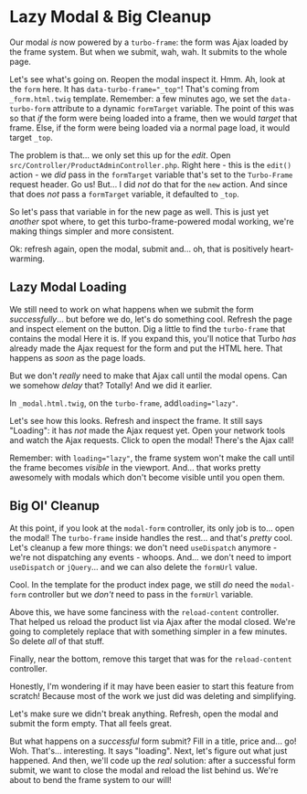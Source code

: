 # Lazy Modal & Big Cleanup

Our modal *is* now powered by a `turbo-frame`: the form was Ajax loaded by the
frame system. But when we submit, wah, wah. It submits to the whole page.

Let's see what's going on. Reopen the modal inspect it. Hmm. Ah, look at the
`form` here. It has `data-turbo-frame="_top"`! That's coming from `_form.html.twig`
template. Remember: a few minutes ago, we set the `data-turbo-form` attribute to a
dynamic `formTarget` variable. The point of this was so that *if* the form were
being loaded into a frame, then we would *target* that frame. Else, if the form
were being loaded via a normal page load, it would target `_top`.

The problem is that... we only set this up for the *edit*. Open
`src/Controller/ProductAdminController.php`. Right here - this is the `edit()`
action - we *did* pass in the `formTarget` variable that's set to the `Turbo-Frame`
request header. Go us! But... I did *not* do that for the `new` action. And
since that does *not* pass a `formTarget` variable, it defaulted to `_top`.

So let's pass that variable in for the new page as well. This is just yet *another*
spot where, to get this turbo-frame-powered modal working, we're making things simpler
and more consistent.

Ok: refresh again, open the modal, submit and... oh, that is positively
heart-warming.

## Lazy Modal Loading

We still need to work on what happens when we submit the form *successfully*... but
before we do, let's do something cool. Refresh the page and inspect element on the
button. Dig a little to find the `turbo-frame` that contains the modal Here it is.
If you expand this, you'll notice that Turbo *has* already made the Ajax request
for the form and put the HTML here. That happens as *soon* as the page loads.

But we don't *really* need to make that Ajax call until the modal opens. Can we
somehow *delay* that? Totally! And we did it earlier.

In `_modal.html.twig`, on the `turbo-frame`, add`loading="lazy"`.

Let's see how this looks. Refresh and inspect the frame. It still says "Loading":
it has *not* made the Ajax request yet. Open your network tools and watch the
Ajax requests. Click to open the modal! There's the Ajax call!

Remember: with `loading="lazy"`, the frame system won't make the call until the
frame becomes *visible* in the viewport. And... that works pretty awesomely with
modals which don't become visible until you open them.

## Big Ol' Cleanup

At this point, if you look at the `modal-form` controller, its only job is to...
open the modal! The `turbo-frame` inside handles the rest... and that's *pretty*
cool. Let's cleanup a few more things: we don't need `useDispatch` anymore - we're
not dispatching any events - whoops. And... we don't need to import `useDispatch`
or `jQuery`... and we can also delete the `formUrl` value.

Cool. In the template for the product index page, we still *do* need the
`modal-form` controller but we *don't* need to pass in the `formUrl` variable.

Above this, we have some fanciness with the `reload-content` controller. That
helped us reload the product list via Ajax after the modal closed. We're going to
completely replace that with something simpler in a few minutes. So delete *all*
of that stuff.

Finally, near the bottom, remove this target that was for the `reload-content`
controller.

Honestly, I'm wondering if it may have been easier to start this feature from
scratch! Because most of the work we just did was deleting and simplifying.

Let's make sure we didn't break anything. Refresh, open the modal and submit the
form empty. That all feels great.

But what happens on a *successful* form submit? Fill in a title, price and...
go! Woh. That's... interesting. It says "loading". Next, let's figure out what
just happened. And then, we'll code up the *real* solution: after a successful
form submit, we want to close the modal and reload the list behind us. We're
about to bend the frame system to our will!
